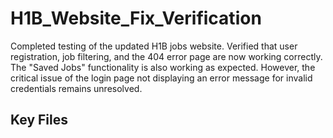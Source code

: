 # H1B_Website_Fix_Verification

Completed testing of the updated H1B jobs website. Verified that user registration, job filtering, and the 404 error page are now working correctly. The "Saved Jobs" functionality is also working as expected. However, the critical issue of the login page not displaying an error message for invalid credentials remains unresolved.

## Key Files


